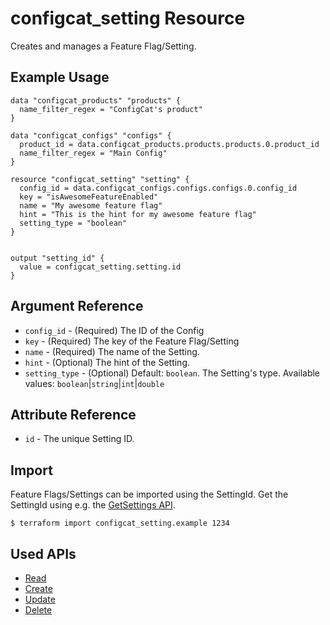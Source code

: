 # configcat_setting Resource

Creates and manages a Feature Flag/Setting.  

## Example Usage

```hcl
data "configcat_products" "products" {
  name_filter_regex = "ConfigCat's product"
}

data "configcat_configs" "configs" {
  product_id = data.configcat_products.products.products.0.product_id
  name_filter_regex = "Main Config"
}

resource "configcat_setting" "setting" {
  config_id = data.configcat_configs.configs.configs.0.config_id
  key = "isAwesomeFeatureEnabled"
  name = "My awesome feature flag"
  hint = "This is the hint for my awesome feature flag"
  setting_type = "boolean"
}


output "setting_id" {
  value = configcat_setting.setting.id
}
```

## Argument Reference

* `config_id` - (Required) The ID of the Config
* `key` - (Required) The key of the Feature Flag/Setting
* `name` - (Required) The name of the Setting.
* `hint` - (Optional) The hint of the Setting.
* `setting_type` - (Optional) Default: `boolean`. The Setting's type. Available values: `boolean`|`string`|`int`|`double`

## Attribute Reference

* `id` - The unique Setting ID.

## Import

Feature Flags/Settings can be imported using the SettingId. Get the SettingId using e.g. the [GetSettings API](https://api.configcat.com/docs/#operation/get-settings).

```
$ terraform import configcat_setting.example 1234
```

## Used APIs
* [Read](https://api.configcat.com/docs/index.html#operation/get-setting)
* [Create](https://api.configcat.com/docs/index.html#operation/create-setting)
* [Update](https://api.configcat.com/docs/index.html#operation/update-setting)
* [Delete](https://api.configcat.com/docs/index.html#operation/delete-setting)
